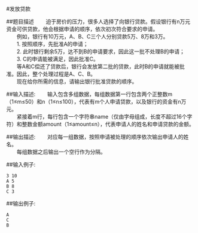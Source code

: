 #发放贷款

##题目描述
　　迫于房价的压力，很多人选择了向银行贷款。假设银行有n万元资金可供贷款，他会根据申请的顺序，依次初次符合要求的申请。<br>
　　例如，银行有10万元，A、B、C三个人分别贷款5万、8万和3万。<br>
　　1. 按照顺序，先批准A的申请；<br>
　　2. 此时银行剩余5万，达不到B的申请要求，因此这一批不处理B的申请；<br>
　　3. C的申请能被满足，因此批准C。<br>
　　等A和C偿还了贷款后，银行会发放第二批的贷款，此时B的申请就能被批准。因此，整个处理过程是A、C、B。<br>
　　现在给你所需的信息，请输出银行批准贷款的顺序。

##输入描述:
　　输入包含多组数据，每组数据第一行包含两个正整数m（1≤m≤50）和n（1≤n≤100），代表有m个人申请贷款，以及银行的资金有n万元。<br>
　　紧接着m行，每行包含一个字符串name（仅由字母组成，长度不超过16个字符）和整数金额amount（1≤amount≤n），代表申请人的姓名和申请贷款的金额。

##输出描述:
　　对应每一组数据，按照申请被处理的顺序依次输出申请人的姓名。<br>
　　每组数据之后输出一个空行作为分隔。

##输入例子:
```
3 10
A 5
B 8
C 3
```

##输出例子:
```
A
C
B
```